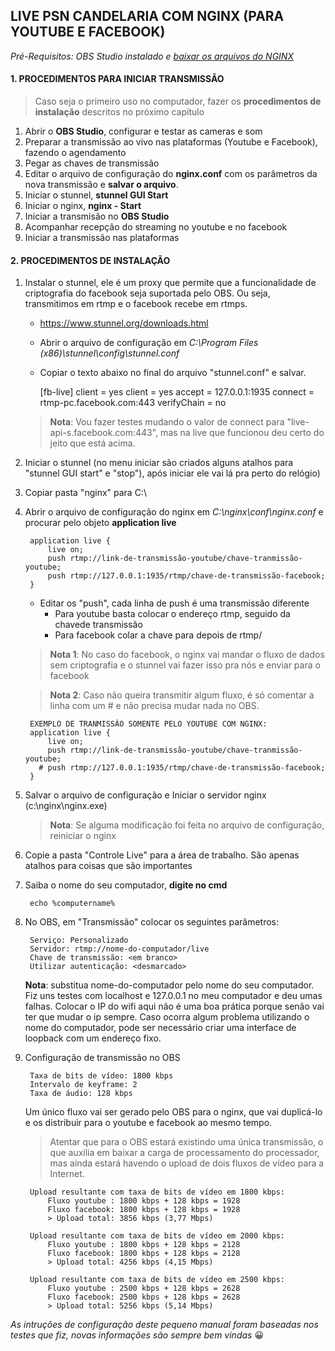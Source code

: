 ## LIVE PSN CANDELARIA COM NGINX (PARA YOUTUBE E FACEBOOK)

_Pré-Requisitos: OBS Studio instalado e [baixar os arquivos do NGINX](https://github.com/alexisantos/nginxlive/blob/master/live-com-nginx-pnsc.zip)_

#### 1. PROCEDIMENTOS PARA INICIAR TRANSMISSÃO

> Caso seja o primeiro uso no computador, fazer os **procedimentos de instalação** descritos no próximo capítulo

1. Abrir o **OBS Studio**, configurar e testar as cameras e som
2. Preparar a transmissão ao vivo nas plataformas (Youtube e Facebook), fazendo o agendamento
3. Pegar as chaves de transmissão 
4. Editar o arquivo de configuração do **nginx.conf** com os parâmetros da nova transmissão e **salvar o arquivo**.
5. Iniciar o stunnel, **stunnel GUI Start**
6. Iniciar o nginx, **nginx - Start**
7. Iniciar a transmisão no **OBS Studio**
8. Acompanhar recepção do streaming no youtube e no facebook
6. Iniciar a transmissão nas plataformas

#### 2. PROCEDIMENTOS DE INSTALAÇÃO

1. Instalar o stunnel, ele é um proxy que permite que a funcionalidade de criptografia do facebook seja suportada pelo OBS. Ou seja, transmitimos em rtmp e o facebook recebe em rtmps.
	- https://www.stunnel.org/downloads.html
	- Abrir o arquivo de configuração em _C:\Program Files (x86)\stunnel\config\stunnel.conf_
	- Copiar o texto abaixo no final do arquivo "stunnel.conf" e salvar.

		[fb-live]
		client = yes
		client = yes
		accept = 127.0.0.1:1935
		connect = rtmp-pc.facebook.com:443
		verifyChain = no


    > **Nota**: Vou fazer testes mudando o valor de connect para "live-api-s.facebook.com:443", mas na live que funcionou deu certo do jeito que está acima.

2. Iniciar o stunnel (no menu iniciar são criados alguns atalhos para "stunnel GUI start" e "stop"), após iniciar ele vai lá pra perto do relógio)

3. Copiar pasta "nginx" para C:\

4. Abrir o arquivo de configuração do nginx em _C:\nginx\conf\nginx.conf_ e procurar pelo objeto **application live**

        application live {
            live on;
            push rtmp://link-de-transmissão-youtube/chave-tranmissão-youtube;
            push rtmp://127.0.0.1:1935/rtmp/chave-de-transmissão-facebook;
        }

	- Editar os "push", cada linha de push é uma transmissão diferente
		- Para youtube basta colocar o endereço rtmp, seguido da chavede transmissão
		- Para facebook colar a chave para depois de rtmp/
		
    > **Nota 1**: No caso do facebook, o nginx vai mandar o fluxo de dados sem criptografia e o stunnel vai fazer isso pra nós e enviar para o facebook

    > **Nota 2**:  Caso não queira transmitir algum fluxo, é só comentar a linha com um # e não precisa mudar nada no OBS.

        EXEMPLO DE TRANMISSÃO SOMENTE PELO YOUTUBE COM NGINX: 
        application live {
            live on;
            push rtmp://link-de-transmissão-youtube/chave-tranmissão-youtube;
          # push rtmp://127.0.0.1:1935/rtmp/chave-de-transmissão-facebook;
        }
	
5. Salvar o arquivo de configuração e Iniciar o servidor nginx (c:\nginx\nginx.exe)
	> **Nota**: Se alguma modificação foi feita no arquivo de configuração, reiniciar o nginx

6. Copie a pasta "Controle Live" para a área de trabalho. São apenas atalhos para coisas que são importantes

7. Saiba o nome do seu computador, **digite no cmd**

	    echo %computername%

7. No OBS, em "Transmissão" colocar os seguintes parâmetros:

        Serviço: Personalizado
        Servidor: rtmp://nome-do-computador/live
        Chave de transmissão: <em branco> 
        Utilizar autenticação: <desmarcado>
	
    **Nota**: substitua nome-do-computador pelo nome do seu computador. Fiz uns testes com localhost e 127.0.0.1 no meu computador e deu umas falhas. Colocar o IP do wifi aqui não é uma boa prática porque senão vai ter que mudar o ip sempre. Caso ocorra algum problema utilizando o nome do computador, pode ser necessário criar uma interface de loopback com um endereço fixo.

9. Configuração de transmissão no OBS

        Taxa de bits de vídeo: 1800 kbps
        Intervalo de keyframe: 2
        Taxa de áudio: 128 kbps

    Um único fluxo vai ser gerado pelo OBS para o nginx, que vai duplicá-lo e os distribuir para o youtube e facebook ao mesmo tempo.

    > Atentar que para o OBS estará existindo uma única transmissão, o que auxilia em baixar a carga de processamento do processador, mas ainda estará havendo o upload de dois fluxos de vídeo para a Internet.

        Upload resultante com taxa de bits de vídeo em 1800 kbps:
            Fluxo youtube : 1800 kbps + 128 kbps = 1928
            Fluxo facebook: 1800 kbps + 128 kbps = 1928
            > Upload total: 3856 kbps (3,77 Mbps)

        Upload resultante com taxa de bits de vídeo em 2000 kbps:
            Fluxo youtube : 1800 kbps + 128 kbps = 2128
            Fluxo facebook: 1800 kbps + 128 kbps = 2128
            > Upload total: 4256 kbps (4,15 Mbps)            

        Upload resultante com taxa de bits de vídeo em 2500 kbps:
            Fluxo youtube : 2500 kbps + 128 kbps = 2628
            Fluxo facebook: 2500 kbps + 128 kbps = 2628
            > Upload total: 5256 kbps (5,14 Mbps)

_As intruções de configuração deste pequeno manual foram baseadas nos testes que fiz, novas informações são sempre bem vindas_ 😀

